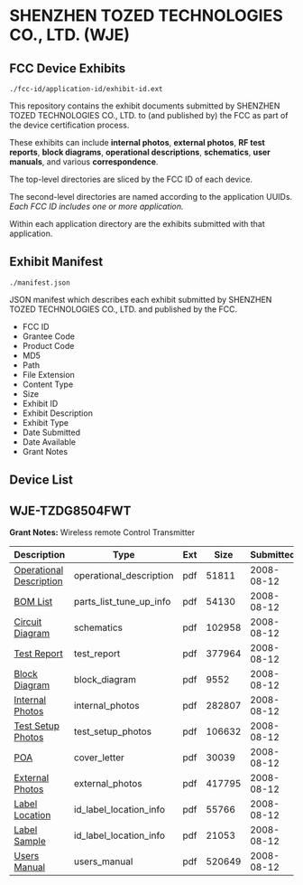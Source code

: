 # SHENZHEN TOZED TECHNOLOGIES CO., LTD. (WJE)
## FCC Device Exhibits

```
./fcc-id/application-id/exhibit-id.ext
```

This repository contains the exhibit documents submitted by SHENZHEN TOZED TECHNOLOGIES CO., LTD. to (and published by) the FCC as part of the device certification process.

These exhibits can include **internal photos**, **external photos**, **RF test reports**, **block diagrams**, **operational descriptions**, **schematics**, **user manuals**, and various **correspondence**.

The top-level directories are sliced by the FCC ID of each device.

The second-level directories are named according to the application UUIDs. *Each FCC ID includes one or more application.*

Within each application directory are the exhibits submitted with that application. 

## Exhibit Manifest

```
./manifest.json
```

JSON manifest which describes each exhibit submitted by SHENZHEN TOZED TECHNOLOGIES CO., LTD. and published by the FCC.

- FCC ID
- Grantee Code
- Product Code
- MD5
- Path
- File Extension
- Content Type
- Size
- Exhibit ID
- Exhibit Description
- Exhibit Type
- Date Submitted
- Date Available
- Grant Notes

## Device List
## WJE-TZDG8504FWT
**Grant Notes:** Wireless remote Control Transmitter

| Description | Type | Ext | Size | Submitted | Available |
| ----------- | ---- | --- | ---- | --------- | --------- |
| [Operational Description](WJE-TZDG8504FWT/a375b432ad35c0882928b00cc23aa8a9/984026.pdf) | operational_description | pdf | 51811 | 2008-08-12 | 2008-08-12 |
| [BOM List](WJE-TZDG8504FWT/a375b432ad35c0882928b00cc23aa8a9/984019.pdf) | parts_list_tune_up_info | pdf | 54130 | 2008-08-12 | 2008-08-12 |
| [Circuit Diagram](WJE-TZDG8504FWT/a375b432ad35c0882928b00cc23aa8a9/984020.pdf) | schematics | pdf | 102958 | 2008-08-12 | 2008-08-12 |
| [Test Report](WJE-TZDG8504FWT/a375b432ad35c0882928b00cc23aa8a9/984025.pdf) | test_report | pdf | 377964 | 2008-08-12 | 2008-08-12 |
| [Block Diagram](WJE-TZDG8504FWT/a375b432ad35c0882928b00cc23aa8a9/984018.pdf) | block_diagram | pdf | 9552 | 2008-08-12 | 2008-08-12 |
| [Internal Photos](WJE-TZDG8504FWT/a375b432ad35c0882928b00cc23aa8a9/984022.pdf) | internal_photos | pdf | 282807 | 2008-08-12 | 2008-08-12 |
| [Test Setup Photos](WJE-TZDG8504FWT/a375b432ad35c0882928b00cc23aa8a9/984028.pdf) | test_setup_photos | pdf | 106632 | 2008-08-12 | 2008-08-12 |
| [POA](WJE-TZDG8504FWT/a375b432ad35c0882928b00cc23aa8a9/984027.pdf) | cover_letter | pdf | 30039 | 2008-08-12 | 2008-08-12 |
| [External Photos](WJE-TZDG8504FWT/a375b432ad35c0882928b00cc23aa8a9/984021.pdf) | external_photos | pdf | 417795 | 2008-08-12 | 2008-08-12 |
| [Label Location](WJE-TZDG8504FWT/a375b432ad35c0882928b00cc23aa8a9/984023.pdf) | id_label_location_info | pdf | 55766 | 2008-08-12 | 2008-08-12 |
| [Label Sample](WJE-TZDG8504FWT/a375b432ad35c0882928b00cc23aa8a9/984024.pdf) | id_label_location_info | pdf | 21053 | 2008-08-12 | 2008-08-12 |
| [Users Manual](WJE-TZDG8504FWT/a375b432ad35c0882928b00cc23aa8a9/984029.pdf) | users_manual | pdf | 520649 | 2008-08-12 | 2008-08-12 |

